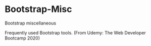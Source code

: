 # Bootstrap-Misc
Bootstrap miscellaneous

Frequently used Bootstrap tools. (From Udemy: The Web Developer Bootcamp 2020)
